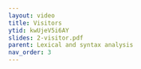 ```yaml
---
layout: video
title: Visitors 
ytid: kwUjeV5i6AY 
slides: 2-visitor.pdf
parent: Lexical and syntax analysis 
nav_order: 3
---
```

